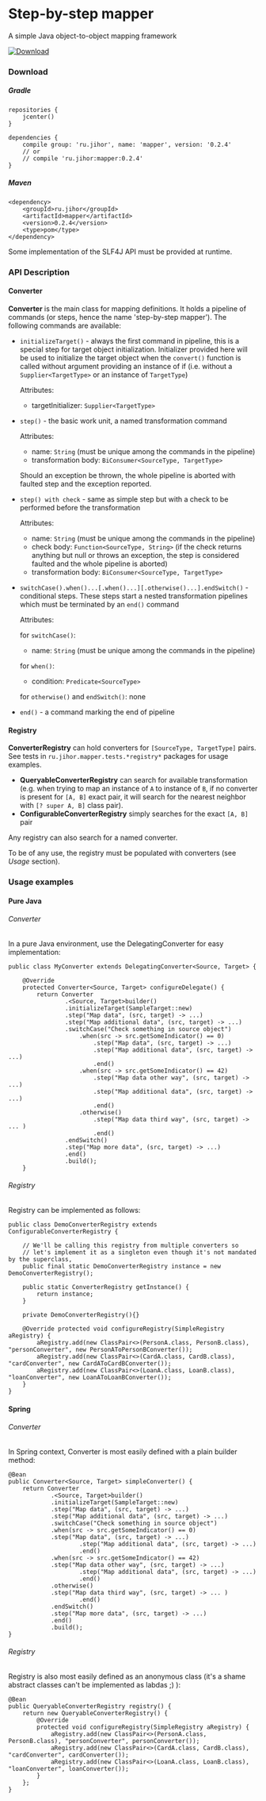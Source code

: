 # Step-by-step mapper
A simple Java object-to-object mapping framework

[ ![Download](https://api.bintray.com/packages/jihor/maven/mapper/images/download.svg) ](https://bintray.com/jihor/maven/mapper/_latestVersion)
### Download
##### Gradle
```
repositories {
    jcenter()
}

dependencies {
    compile group: 'ru.jihor', name: 'mapper', version: '0.2.4'
    // or
    // compile 'ru.jihor:mapper:0.2.4'
}
```
##### Maven
```
<dependency>
    <groupId>ru.jihor</groupId>
    <artifactId>mapper</artifactId>
    <version>0.2.4</version>
    <type>pom</type>
</dependency>
```
Some implementation of the SLF4J API must be provided at runtime. 

### API Description
#### Converter
**Converter** is the main class for mapping definitions. It holds a pipeline of commands (or steps, hence the name 'step-by-step mapper'). The following commands are available:

* `initializeTarget()` - always the first command in pipeline, this is a special step for target object initialization. Initializer provided here will be used to initialize the target object when the `convert()` function is called without argument providing an instance of if (i.e. without a `Supplier<TargetType>` or an instance of `TargetType`)
 
    Attributes:
    - targetInitializer: `Supplier<TargetType>`

* `step()` - the basic work unit, a named transformation command

	Attributes:
    - name: `String` (must be unique among the commands in the pipeline)
    - transformation body: `BiConsumer<SourceType, TargetType>`
    
    Should an exception be thrown, the whole pipeline is aborted with faulted step and the exception reported.
    
    
* `step() with check` - same as simple step but with a check to be performed before the transformation 
 	
    Attributes: 
    - name: `String` (must be unique among the commands in the pipeline)
    - check body: `Function<SourceType, String>` (if the check returns anything but null or throws an exception, the step is considered faulted and the whole pipeline is aborted)
    - transformation body: `BiConsumer<SourceType, TargetType>`

* `switchCase().when()...[.when()...][.otherwise()...].endSwitch()` - conditional steps. These steps start a nested transformation pipelines which must be terminated by an `end()` command

    Attributes:
    
    for `switchCase()`:
    - name: `String` (must be unique among the commands in the pipeline)
    
    for `when()`:
    - condition: `Predicate<SourceType>`
    
    for `otherwise()` and `endSwitch()`: none

* `end()` - a command marking the end of pipeline

#### Registry
**ConverterRegistry** can hold converters for `[SourceType, TargetType]` pairs. See tests in `ru.jihor.mapper.tests.*registry*` packages for usage examples.

* **QueryableConverterRegistry** can search for available transformation (e.g. when trying to map an instance of `A` to instance of `B`, if no converter is present for `[A, B]` exact pair, it will search for the nearest neighbor with `[? super A, B]` class pair).
* **ConfigurableConverterRegistry** simply searches for the exact `[A, B]` pair

Any registry can also search for a named converter.

To be of any use, the registry must be populated with converters (see *Usage* section).

### Usage examples
#### Pure Java
###### Converter
In a pure Java environment, use the DelegatingConverter for easy implementation:

```
public class MyConverter extends DelegatingConverter<Source, Target> {

    @Override
    protected Converter<Source, Target> configureDelegate() {
        return Converter
                .<Source, Target>builder()
                .initializeTarget(SampleTarget::new)
                .step("Map data", (src, target) -> ...)
                .step("Map additional data", (src, target) -> ...)
                .switchCase("Check something in source object")
                	.when(src -> src.getSomeIndicator() == 0)
		                .step("Map data", (src, target) -> ...)
                        .step("Map additional data", (src, target) -> ...)
                		.end()
                	.when(src -> src.getSomeIndicator() == 42)
		                .step("Map data other way", (src, target) -> ...)
                        .step("Map additional data", (src, target) -> ...)
                		.end()                        
                	.otherwise()
                		.step("Map data third way", (src, target) -> ... )
                		.end()
                .endSwitch()
                .step("Map more data", (src, target) -> ...)
                .end()
                .build();
    }
```
###### Registry
Registry can be implemented as follows:
```
public class DemoConverterRegistry extends ConfigurableConverterRegistry {

    // We'll be calling this registry from multiple converters so 
    // let's implement it as a singleton even though it's not mandated by the superclass, 
    public final static DemoConverterRegistry instance = new DemoConverterRegistry(); 

    public static ConverterRegistry getInstance() {
        return instance;
    }

    private DemoConverterRegistry(){}

    @Override protected void configureRegistry(SimpleRegistry aRegistry) {
        aRegistry.add(new ClassPair<>(PersonA.class, PersonB.class), "personConverter", new PersonAToPersonBConverter());
        aRegistry.add(new ClassPair<>(CardA.class, CardB.class), "cardConverter", new CardAToCardBConverter());
        aRegistry.add(new ClassPair<>(LoanA.class, LoanB.class), "loanConverter", new LoanAToLoanBConverter());
    }
}
```
#### Spring
###### Converter
In Spring context, Converter is most easily defined with a plain builder method:	

```
@Bean
public Converter<Source, Target> simpleConverter() {
    return Converter
            .<Source, Target>builder()
            .initializeTarget(SampleTarget::new)
            .step("Map data", (src, target) -> ...)
            .step("Map additional data", (src, target) -> ...)
            .switchCase("Check something in source object")
            .when(src -> src.getSomeIndicator() == 0)
            .step("Map data", (src, target) -> ...)
                    .step("Map additional data", (src, target) -> ...)
                    .end()
            .when(src -> src.getSomeIndicator() == 42)
            .step("Map data other way", (src, target) -> ...)
                    .step("Map additional data", (src, target) -> ...)
                    .end()
            .otherwise()
            .step("Map data third way", (src, target) -> ... )
                    .end()
            .endSwitch()
            .step("Map more data", (src, target) -> ...)
            .end()
            .build();
}
```
###### Registry
Registry is also most easily defined as an anonymous class (it's a shame abstract classes can't be implemented as labdas ;) ):
```
@Bean
public QueryableConverterRegistry registry() {
    return new QueryableConverterRegistry() {
        @Override
        protected void configureRegistry(SimpleRegistry aRegistry) {
            aRegistry.add(new ClassPair<>(PersonA.class, PersonB.class), "personConverter", personConverter());
            aRegistry.add(new ClassPair<>(CardA.class, CardB.class), "cardConverter", cardConverter());
            aRegistry.add(new ClassPair<>(LoanA.class, LoanB.class), "loanConverter", loanConverter());
        }
    };
}
```